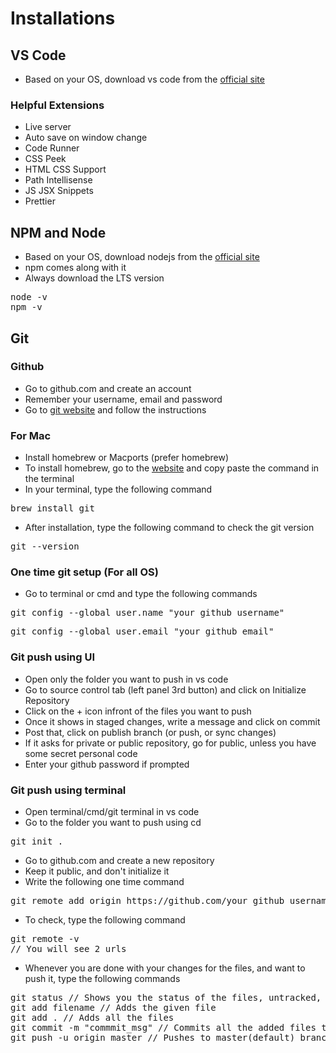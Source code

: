# Installations

## VS Code
- Based on your OS, download vs code from the [official site](https://code.visualstudio.com/download)

### Helpful Extensions
- Live server
- Auto save on window change
- Code Runner
- CSS Peek
- HTML CSS Support
- Path Intellisense
- JS JSX Snippets
- Prettier

## NPM and Node
- Based on your OS, download nodejs from the [official site](https://nodejs.org/en/download/)
- npm comes along with it
- Always download the LTS version
<pre>
node -v
npm -v
</pre>

## Git
### Github
- Go to github.com and create an account
- Remember your username, email and password
- Go to [git website](https://git-scm.com/downloads) and follow the instructions

### For Mac
- Install homebrew or Macports (prefer homebrew)
- To install homebrew, go to the [website](https://brew.sh/) and copy paste the command in the terminal
- In your terminal, type the following command
<pre>
brew install git
</pre>
- After installation, type the following command to check the git version
<pre>
git --version
</pre>

### One time git setup (For all OS)
- Go to terminal or cmd and type the following commands 
<pre>
git config --global user.name "your_github_username"
</pre>
<pre>
git config --global user.email "your_github_email"
</pre>

### Git push using UI
- Open only the folder you want to push in vs code
- Go to source control tab (left panel 3rd button) and click on Initialize Repository
- Click on the + icon infront of the files you want to push
- Once it shows in staged changes, write a message and click on commit
- Post that, click on publish branch (or push, or sync changes)
- If it asks for private or public repository, go for public, unless you have some secret personal code
- Enter your github password if prompted

### Git push using terminal
- Open terminal/cmd/git terminal in vs code
- Go to the folder you want to push using cd
<pre>
git init .
</pre>
- Go to github.com and create a new repository
- Keep it public, and don't initialize it
- Write the following one time command
<pre>
git remote add origin https://github.com/your_github_username/your_github_repo_name.git
</pre>
- To check, type the following command
<pre>
git remote -v
// You will see 2 urls
</pre>
- Whenever you are done with your changes for the files, and want to push it, type the following commands
<pre>
git status // Shows you the status of the files, untracked, added, deleted, modified
git add filename // Adds the given file
git add . // Adds all the files
git commit -m "commmit_msg" // Commits all the added files till now with the given commit message
git push -u origin master // Pushes to master(default) branch, one time, next time just use git push
</pre>

